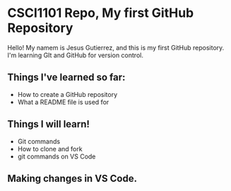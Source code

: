 # CSCI1101 Repo, My first GitHub Repository
Hello! My namem is Jesus Gutierrez, and this is my first GitHub repository.
I'm learning GIt and GitHub for version control.

## Things I've learned so far:
- How to create a GitHub repository
- What a README file is used for

## Things I will learn!
- Git commands
- How to clone and fork
- git commands on VS Code

## Making changes in VS Code.